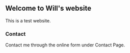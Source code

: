 ## Welcome to Will's website

This is a test website.

### Contact

Contact me through the online form under Contact Page.
